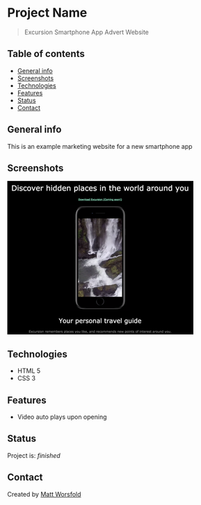 # Project Name
> Excursion Smartphone App Advert Website

## Table of contents
* [General info](#general-info)
* [Screenshots](#screenshots)
* [Technologies](#technologies)
* [Features](#features)
* [Status](#status)
* [Contact](#contact)

## General info
This is an example marketing website for a new smartphone app

## Screenshots
![Example screenshot](resources/app-screenshot.png)

## Technologies
* HTML 5
* CSS 3

## Features
* Video auto plays upon opening

## Status
Project is: _finished_

## Contact
Created by [Matt Worsfold](https://www.linkedin.com/in/matt-worsfold-042698151/)
